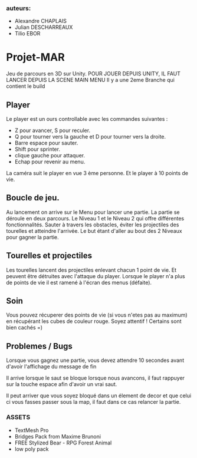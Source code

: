 ### auteurs:
- Alexandre CHAPLAIS
- Julian DESCHARREAUX
- Tilio EBOR

# Projet-MAR

Jeu de parcours en 3D sur Unity.
POUR JOUER DEPUIS UNITY, IL FAUT LANCER DEPUIS LA SCENE MAIN MENU
Il y a une 2eme Branche qui contient le build

## Player

Le player est un ours controllable avec les commandes suivantes :
- Z pour avancer, S pour reculer.
- Q pour tourner vers la gauche et D pour tourner vers la droite.
- Barre espace pour sauter.
- Shift pour sprinter.
- clique gauche pour attaquer.
- Echap pour revenir au menu.

La caméra suit le player en vue 3 ème personne. Et le player à 10 points de vie. 

## Boucle de jeu.

Au lancement on arrive sur le Menu pour lancer une partie.
La partie se déroule en deux parcours. Le Niveau 1 et le Niveau 2 qui offre différentes fonctionnalités.
Sauter à travers les obstacles, éviter les projectiles des tourelles et atteindre l'arrivée.
Le but étant d'aller au bout des 2 Niveaux pour gagner la partie.

## Tourelles et projectiles

Les tourelles lancent des projectiles enlevant chacun 1 point de vie.
Et peuvent être détruites avec l'attaque du player.
Lorsque le player n'a plus de points de vie il est ramené à l'écran des menus (défaite).

## Soin
Vous pouvez récuperer des points de vie (si vous n'etes pas au maximum) en récupérant les cubes de couleur rouge.
Soyez attentif ! Certains sont bien cachés =)

## Problemes / Bugs
Lorsque vous gagnez une partie, vous devez attendre 10 secondes avant d'avoir l'affichage du message de fin

Il arrive lorsque le saut se bloque lorsque nous avancons, il faut rappuyer sur la touche espace afin d'avoir un vrai saut.

Il peut arriver que vous soyez bloqué dans un élement de decor et que celui ci vous fasses passer sous la map, il faut dans ce cas relancer la partie.

### ASSETS
- TextMesh Pro
- Bridges Pack from Maxime Brunoni
- FREE Stylized Bear - RPG Forest Animal
- low poly pack
